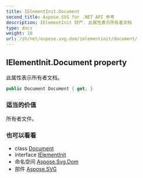 ```yaml
---
title: IElementInit.Document
second_title: Aspose.SVG for .NET API 参考
description: IElementInit 财产. 此属性表示所有者文档
type: docs
weight: 10
url: /zh/net/aspose.svg.dom/ielementinit/document/
---
```

## IElementInit.Document property

此属性表示所有者文档。

```csharp
public Document Document { get; }
```

### 适当的价值

所有者文件。

### 也可以看看

* class [Document](../../document/)
* interface [IElementInit](../)
* 命名空间 [Aspose.Svg.Dom](../../ielementinit/)
* 部件 [Aspose.SVG](../../../)


